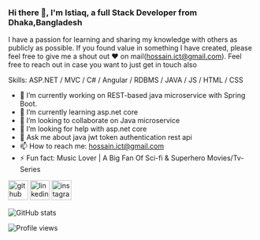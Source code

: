 ### Hi there 👋, I'm Istiaq, a full Stack Developer from Dhaka,Bangladesh
I have a passion for learning and sharing my knowledge with others as publicly as possible. If you found value in something I have created, please feel free to give me a shout out ♥ on mail(hossain.ict@gmail.com). Feel free to reach out in case you want to just get in touch also

Skills: ASP.NET / MVC / C# / Angular / RDBMS / JAVA /  JS / HTML / CSS

- 🔭 I’m currently working on REST-based java microservice with Spring Boot. 
- 🌱 I’m currently learning asp.net core 
- 👯 I’m looking to collaborate on Java microservice 
- 🤔 I’m looking for help with asp.net core 
- 💬 Ask me about java jwt token authentication rest api 
- 📫 How to reach me: hossain.ict@gmail.com 
- ⚡ Fun fact:  Music Lover | A Big Fan Of Sci-fi & Superhero Movies/Tv-Series 


[<img src='https://cdn.jsdelivr.net/npm/simple-icons@3.0.1/icons/github.svg' alt='github' height='40'>](https://github.com/https://github.com/Istiaq-Hossain-Shawon)  [<img src='https://cdn.jsdelivr.net/npm/simple-icons@3.0.1/icons/linkedin.svg' alt='linkedin' height='40'>](https://www.linkedin.com/in/https://www.linkedin.com/in/istiaq-hossain-shawon-64604b86//)  [<img src='https://cdn.jsdelivr.net/npm/simple-icons@3.0.1/icons/instagram.svg' alt='instagram' height='40'>](https://www.instagram.com/https://www.instagram.com/istiaqhossainshawon//)  

![GitHub stats](https://github-readme-stats.vercel.app/api?username=https://github.com/Istiaq-Hossain-Shawon&show_icons=true)  

![Profile views](https://gpvc.arturio.dev/https://github.com/Istiaq-Hossain-Shawon)  
